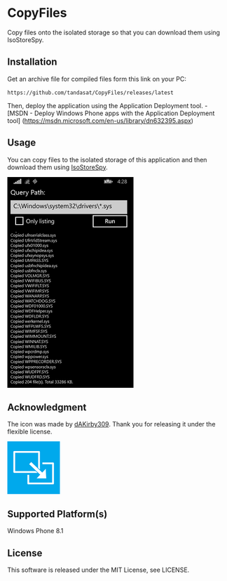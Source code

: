 # CopyFiles
Copy files onto the isolated storage so that you can download them using IsoStoreSpy.

## Installation

Get an archive file for compiled files form this link on your PC:

    https://github.com/tandasat/CopyFiles/releases/latest

Then, deploy the application using the Application Deployment tool.
    - [MSDN - Deploy Windows Phone apps with the Application Deployment tool]
       (https://msdn.microsoft.com/en-us/library/dn632395.aspx)

## Usage

You can copy files to the isolated storage of this application and then download
them using [IsoStoreSpy](http://isostorespy.codeplex.com/).

![sample_output](/img/ss01.png)


## Acknowledgment
The icon was made by [dAKirby309](http://www.iconarchive.com/show/windows-8-metro-icons-by-dakirby309/Folders-OS-Exit-Full-Screen-Metro-icon.html). 
Thank you for releasing it under the flexible license.

![ICON](/img/120.png)


## Supported Platform(s)

Windows Phone 8.1

## License

This software is released under the MIT License, see LICENSE.
